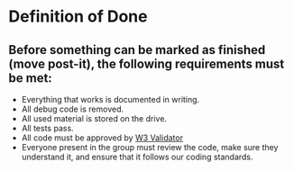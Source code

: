 # Definition of Done

## Before something can be marked as finished (move post-it), the following requirements must be met:

- Everything that works is documented in writing.  
- All debug code is removed.  
- All used material is stored on the drive.  
- All tests pass.  
- All code must be approved by [W3 Validator](https://validator.w3.org/nu/)  
- Everyone present in the group must review the code, make sure they understand it, and ensure that it follows our coding standards.  

